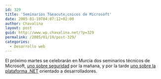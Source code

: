 ```yaml
---
id: 329
title: 'Seminarios T&eacute;cnicos de Microsoft'
date: 2005-01-19T04:07:12+02:00
author: Chavalina
layout: post
guid: http://www.wp.chavalina.net/?p=329
permalink: /2005/01/19/post-329/
categories:
  - Desarrollo web
---
```

El pr&oacute;ximo martes se celebrar&aacute;n en Murcia dos seminarios t&eacute;cnicos de Microsoft, <a href="http://www.microsoft.com/spain/technet/jornadas/gira/default.asp#jornadas" target="_blank">uno sobre seguridad</a> por la ma&ntilde;ana, y por la tarde <a href="http://msevents-eu.microsoft.com/cui/EventDetail.aspx?culture=es-ES&#038;EventID=118754225&#038;EventCategory=1" target="_blank">uno sobre la plataforma .NET</a> orientado a desarrolladores.